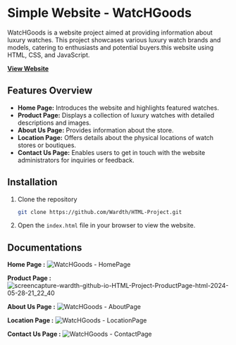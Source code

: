 # Simple Website - WatcHGoods
WatcHGoods is a website project aimed at providing information about luxury watches. This project showcases various luxury watch brands and models, catering to enthusiasts and potential buyers.this website using HTML, CSS, and JavaScript.

**[View Website](https://wardth.github.io/HTML-Project/)**

## Features Overview
- **Home Page:** Introduces the website and highlights featured watches.
- **Product Page:** Displays a collection of luxury watches with detailed descriptions and images.
- **About Us Page:** Provides information about the store.
- **Location Page:** Offers details about the physical locations of watch stores or boutiques.
- **Contact Us Page:** Enables users to get in touch with the website administrators for inquiries or feedback.

## Installation
1. Clone the repository
    ```sh
    git clone https://github.com/Wardth/HTML-Project.git
    ```
2. Open the `index.html` file in your browser to view the website.

## Documentations

**Home Page :** 
![WatcHGoods - HomePage](https://github.com/Wardth/HTML-Project/assets/115174247/028aee50-7b3c-4620-a4d4-01364900d032)

**Product Page :**
![screencapture-wardth-github-io-HTML-Project-ProductPage-html-2024-05-28-21_22_40](https://github.com/Wardth/HTML-Project/assets/115174247/a720072c-e9ea-44ae-863c-93d04e53a5de)

**About Us Page :**
![WatcHGoods - AboutPage](https://github.com/Wardth/HTML-Project/assets/115174247/a52d9c4f-aeaf-4b80-88ec-084c290c1d9d)

**Location Page :**
![WatcHGoods - LocationPage](https://github.com/Wardth/HTML-Project/assets/115174247/e4efc61c-96d7-4310-a9ff-b9dddebc2d8b)

**Contact Us Page :**
![WatcHGoods - ContactPage](https://github.com/Wardth/HTML-Project/assets/115174247/47f555e6-aa15-44cd-80ca-270b18b73470)



